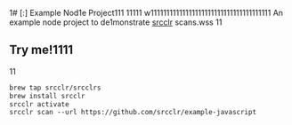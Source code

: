 1# [:] Example Nod1e Project111
11111
w11111111111111111111111111111111111111
An example node project to de1monstrate [srcclr](https://www.srcclr.com) scans.wss
11
## Try me!1111
11
```1
brew tap srcclr/srcclrs
brew install srcclr
srcclr activate
srcclr scan --url https://github.com/srcclr/example-javascript
```
